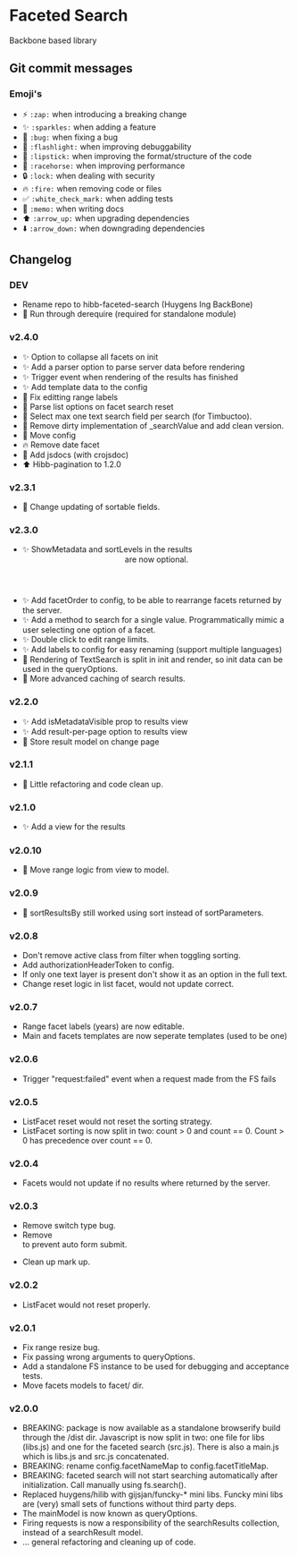 # Faceted Search
Backbone based library

## Git commit messages

### Emoji's
- :zap: `:zap:` when introducing a breaking change
- :sparkles: `:sparkles:` when adding a feature
- :bug: `:bug:` when fixing a bug
- :flashlight: `:flashlight:` when improving debuggability
- :lipstick: `:lipstick:` when improving the format/structure of the code
- :racehorse: `:racehorse:` when improving performance
- :lock: `:lock:` when dealing with security
- :fire: `:fire:` when removing code or files
- :white_check_mark: `:white_check_mark:` when adding tests
- :memo: `:memo:` when writing docs
- :arrow_up: `:arrow_up:` when upgrading dependencies
- :arrow_down: `:arrow_down:` when downgrading dependencies

## Changelog

### DEV
- Rename repo to hibb-faceted-search (Huygens Ing BackBone)
- :lipstick: Run through derequire (required for standalone module)

### v2.4.0
- :sparkles: Option to collapse all facets on init
- :sparkles: Add a parser option to parse server data before rendering
- :sparkles: Trigger event when rendering of the results has finished
- :sparkles: Add template data to the config
- :bug: Fix editting range labels
- :bug: Parse list options on facet search reset
- :bug: Select max one text search field per search (for Timbuctoo).
- :lipstick: Remove dirty implementation of _searchValue and add clean version.
- :lipstick: Move config
- :fire: Remove date facet
- :memo: Add jsdocs (with crojsdoc)
- :arrow_up: Hibb-pagination to 1.2.0

### v2.3.1
- :bug: Change updating of sortable fields.

### v2.3.0
- :sparkles: ShowMetadata and sortLevels in the results <header> are now optional.
- :sparkles: Add facetOrder to config, to be able to rearrange facets returned by the server.
- :sparkles: Add a method to search for a single value. Programmatically mimic a user selecting one option of a facet.
- :sparkles: Double click to edit range limits.
- :sparkles: Add labels to config for easy renaming (support multiple languages)
- :bug: Rendering of TextSearch is split in init and render, so init data can be used in the queryOptions.
- :racehorse: More advanced caching of search results.

### v2.2.0

- :sparkles: Add isMetadataVisible prop to results view
- :sparkles: Add result-per-page option to results view
- :bug: Store result model on change page

### v2.1.1
- :lipstick: Little refactoring and code clean up.

### v2.1.0
- :sparkles: Add a view for the results

### v2.0.10
- :racehorse: Move range logic from view to model.

### v2.0.9
- :bug: sortResultsBy still worked using sort instead of sortParameters.

### v2.0.8
- Don't remove active class from filter when toggling sorting.
- Add authorizationHeaderToken to config.
- If only one text layer is present don't show it as an option in the full text.
- Change reset logic in list facet, would not update correct.

### v2.0.7
- Range facet labels (years) are now editable.
- Main and facets templates are now seperate templates (used to be one)

### v2.0.6
- Trigger "request:failed" event when a request made from the FS fails

### v2.0.5
- ListFacet reset would not reset the sorting strategy.
- ListFacet sorting is now split in two: count > 0 and count == 0.
  Count > 0 has precedence over count == 0.
  
### v2.0.4
- Facets would not update if no results where returned by the server.

### v2.0.3
- Remove switch type bug.
- Remove <form> to prevent auto form submit.
- Clean up mark up.

### v2.0.2
- ListFacet would not reset properly.

### v2.0.1
- Fix range resize bug.
- Fix passing wrong arguments to queryOptions.
- Add a standalone FS instance to be used for debugging and acceptance tests.
- Move facets models to facet/ dir.

### v2.0.0
- BREAKING: package is now available as a standalone browserify build through the /dist dir. 
  Javascript is now split in two: one file for libs (libs.js) and one for the faceted search (src.js).
  There is also a main.js which is libs.js and src.js concatenated.
- BREAKING: rename config.facetNameMap to config.facetTitleMap.
- BREAKING: faceted search will not start searching automatically after initialization. Call manually using fs.search().
- Replaced huygens/hilib with gijsjan/funcky-* mini libs. Funcky mini libs are (very) small sets of functions without 
  third party deps.
- The mainModel is now known as queryOptions.
- Firing requests is now a responsibility of the searchResults collection, instead of a searchResult model.
- ... general refactoring and cleaning up of code.
